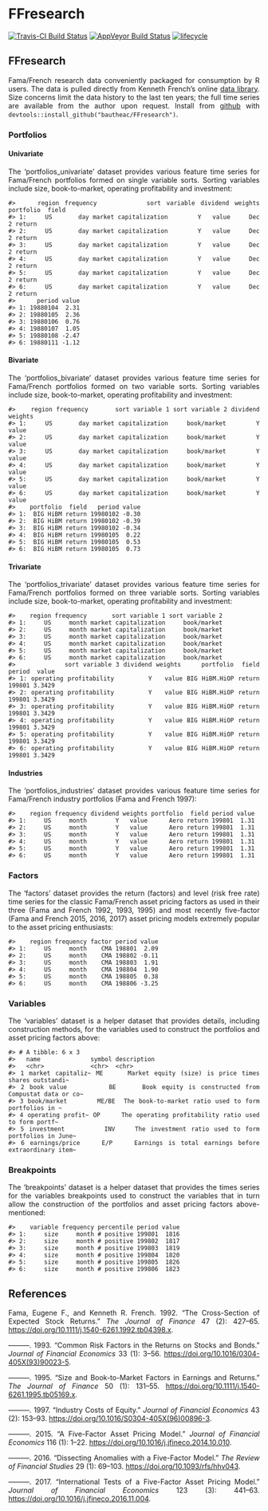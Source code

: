 FFresearch
================

[![Travis-CI Build
Status](https://travis-ci.org/bautheac/FFresearch.svg?branch=master)](https://travis-ci.org/bautheac/FFresearch)
[![AppVeyor Build
Status](https://ci.appveyor.com/api/projects/status/github/bautheac/FFresearch?branch=master&svg=true)](https://ci.appveyor.com/project/bautheac/FFresearch)
[![lifecycle](https://img.shields.io/badge/lifecycle-experimental-orange.svg)](https://www.tidyverse.org/lifecycle/#experimental)

<style> body {text-align: justify} </style>

## FFresearch

Fama/French research data conveniently packaged for consumption by R
users. The data is pulled directly from Kenneth French’s online [data
library](http://mba.tuck.dartmouth.edu/pages/faculty/ken.french/data_library.html).
Size concerns limit the data history to the last ten years; the full
time series are available from the author upon request. Install from
[github](https://github.com/bautheac/FFresearch/) with
`devtools::install_github("bautheac/FFresearch")`.

### Portfolios

#### Univariate

The ‘portfolios\_univariate’ dataset provides various feature time
series for Fama/French portfolios formed on single variable sorts.
Sorting variables include size, book-to-market, operating profitability
and investment:

    #>    region frequency         sort variable dividend weights portfolio  field
    #> 1:     US       day market capitalization        Y   value     Dec 2 return
    #> 2:     US       day market capitalization        Y   value     Dec 2 return
    #> 3:     US       day market capitalization        Y   value     Dec 2 return
    #> 4:     US       day market capitalization        Y   value     Dec 2 return
    #> 5:     US       day market capitalization        Y   value     Dec 2 return
    #> 6:     US       day market capitalization        Y   value     Dec 2 return
    #>      period value
    #> 1: 19880104  2.31
    #> 2: 19880105  2.36
    #> 3: 19880106  0.76
    #> 4: 19880107  1.05
    #> 5: 19880108 -2.47
    #> 6: 19880111 -1.12

#### Bivariate

The ‘portfolios\_bivariate’ dataset provides various feature time series
for Fama/French portfolios formed on two variable sorts. Sorting
variables include size, book-to-market, operating profitability and
investment:

    #>    region frequency       sort variable 1 sort variable 2 dividend weights
    #> 1:     US       day market capitalization     book/market        Y   value
    #> 2:     US       day market capitalization     book/market        Y   value
    #> 3:     US       day market capitalization     book/market        Y   value
    #> 4:     US       day market capitalization     book/market        Y   value
    #> 5:     US       day market capitalization     book/market        Y   value
    #> 6:     US       day market capitalization     book/market        Y   value
    #>    portfolio  field   period value
    #> 1:  BIG HiBM return 19980102 -0.30
    #> 2:  BIG HiBM return 19980102 -0.39
    #> 3:  BIG HiBM return 19980102 -0.34
    #> 4:  BIG HiBM return 19980105  0.22
    #> 5:  BIG HiBM return 19980105  0.53
    #> 6:  BIG HiBM return 19980105  0.73

#### Trivariate

The ‘portfolios\_trivariate’ dataset provides various feature time
series for Fama/French portfolios formed on three variable sorts.
Sorting variables include size, book-to-market, operating profitability
and investment:

    #>    region frequency       sort variable 1 sort variable 2
    #> 1:     US     month market capitalization     book/market
    #> 2:     US     month market capitalization     book/market
    #> 3:     US     month market capitalization     book/market
    #> 4:     US     month market capitalization     book/market
    #> 5:     US     month market capitalization     book/market
    #> 6:     US     month market capitalization     book/market
    #>            sort variable 3 dividend weights     portfolio  field period  value
    #> 1: operating profitability        Y   value BIG HiBM.HiOP return 199801 3.3429
    #> 2: operating profitability        Y   value BIG HiBM.HiOP return 199801 3.3429
    #> 3: operating profitability        Y   value BIG HiBM.HiOP return 199801 3.3429
    #> 4: operating profitability        Y   value BIG HiBM.HiOP return 199801 3.3429
    #> 5: operating profitability        Y   value BIG HiBM.HiOP return 199801 3.3429
    #> 6: operating profitability        Y   value BIG HiBM.HiOP return 199801 3.3429

#### Industries

The ‘portfolios\_industries’ dataset provides various feature time
series for Fama/French industry portfolios (Fama and French 1997):

    #>    region frequency dividend weights portfolio  field period value
    #> 1:     US     month        Y   value      Aero return 199801  1.31
    #> 2:     US     month        Y   value      Aero return 199801  1.31
    #> 3:     US     month        Y   value      Aero return 199801  1.31
    #> 4:     US     month        Y   value      Aero return 199801  1.31
    #> 5:     US     month        Y   value      Aero return 199801  1.31
    #> 6:     US     month        Y   value      Aero return 199801  1.31

### Factors

The ‘factors’ dataset provides the return (factors) and level (risk free
rate) time series for the classic Fama/French asset pricing factors as
used in their three (Fama and French 1992, 1993, 1995) and most recently
five-factor (Fama and French 2015, 2016, 2017) asset pricing models
extremely popular to the asset pricing enthusiasts:

    #>    region frequency factor period value
    #> 1:     US     month    CMA 198801  2.09
    #> 2:     US     month    CMA 198802 -0.11
    #> 3:     US     month    CMA 198803  1.91
    #> 4:     US     month    CMA 198804  1.90
    #> 5:     US     month    CMA 198805  0.38
    #> 6:     US     month    CMA 198806 -3.25

### Variables

The ‘variables’ dataset is a helper dataset that provides details,
including construction methods, for the variables used to construct the
portfolios and asset pricing factors above:

    #> # A tibble: 6 x 3
    #>   name              symbol description                                          
    #>   <chr>             <chr>  <chr>                                                
    #> 1 market capitaliz~ ME     Market equity (size) is price times shares outstandi~
    #> 2 book value        BE     Book equity is constructed from Compustat data or co~
    #> 3 book/market       ME/BE  The book-to-market ratio used to form portfolios in ~
    #> 4 operating profit~ OP     The operating profitability ratio used to form portf~
    #> 5 investment        INV    The investment ratio used to form portfolios in June~
    #> 6 earnings/price    E/P    Earnings is total earnings before extraordinary item~

### Breakpoints

The ‘breakpoints’ dataset is a helper dataset that provides the times
series for the variables breakpoints used to construct the variables
that in turn allow the construction of the portfolios and asset pricing
factors above-mentioned:

    #>    variable frequency percentile period value
    #> 1:     size     month # positive 199801  1816
    #> 2:     size     month # positive 199802  1817
    #> 3:     size     month # positive 199803  1819
    #> 4:     size     month # positive 199804  1820
    #> 5:     size     month # positive 199805  1826
    #> 6:     size     month # positive 199806  1823

## References

<div id="refs" class="references">

<div id="ref-fama_cross_section_1992">

Fama, Eugene F., and Kenneth R. French. 1992. “The Cross-Section of
Expected Stock Returns.” *The Journal of Finance* 47 (2): 427–65.
<https://doi.org/10.1111/j.1540-6261.1992.tb04398.x>.

</div>

<div id="ref-fama_common_1993">

———. 1993. “Common Risk Factors in the Returns on Stocks and Bonds.”
*Journal of Financial Economics* 33 (1): 3–56.
<https://doi.org/10.1016/0304-405X(93)90023-5>.

</div>

<div id="ref-fama_size_1995">

———. 1995. “Size and Book-to-Market Factors in Earnings and Returns.”
*The Journal of Finance* 50 (1): 131–55.
<https://doi.org/10.1111/j.1540-6261.1995.tb05169.x>.

</div>

<div id="ref-fama_industry_1997">

———. 1997. “Industry Costs of Equity.” *Journal of Financial Economics*
43 (2): 153–93. <https://doi.org/10.1016/S0304-405X(96)00896-3>.

</div>

<div id="ref-fama_five_factor_2015">

———. 2015. “A Five-Factor Asset Pricing Model.” *Journal of Financial
Economics* 116 (1): 1–22.
<https://doi.org/10.1016/j.jfineco.2014.10.010>.

</div>

<div id="ref-fama_dissecting_2016">

———. 2016. “Dissecting Anomalies with a Five-Factor Model.” *The Review
of Financial Studies* 29 (1): 69–103.
<https://doi.org/10.1093/rfs/hhv043>.

</div>

<div id="ref-fama_international_2017">

———. 2017. “International Tests of a Five-Factor Asset Pricing Model.”
*Journal of Financial Economics* 123 (3): 441–63.
<https://doi.org/10.1016/j.jfineco.2016.11.004>.

</div>

</div>
